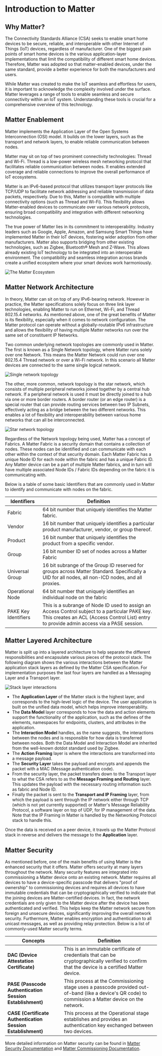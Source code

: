 # Introduction to Matter

## Why Matter?

The Connectivity Standards Alliance (CSA) seeks to enable smart home devices to be secure, reliable, and interoperable with other Internet of Things (IoT) devices, regardless of manufacturer. One of the biggest pain points of smart home devices is the various application-layer implementations that limit the compatibility of different smart home devices. Therefore, Matter was adopted so that matter-enabled devices, under the same standard, provide a better experience for both the manufacturers and users.

While Matter was created to make the IoT seamless and effortless for users, it is important to acknowledge the complexity involved under the surface. Matter leverages a range of tools to enable seamless and secure connectivity within an IoT system. Understanding these tools is crucial for a comprehensive overview of this technology.

## Matter Enablement

Matter implements the Application Layer of the Open Systems Interconnection (OSI) model. It builds on the lower layers, such as the transport and network layers, to enable reliable communication between nodes.

Matter may sit on top of two prominent connectivity technologies: Thread and Wi-Fi. Thread is a low-power wireless mesh networking protocol that facilitates reliable communication between nodes. It enables extended coverage and reliable connections to improve the overall performance of IoT ecosystems.

Matter is an IPv6-based protocol that utilizes transport layer protocols like TCP/UDP to facilitate network addressing and reliable transmission of data packets, respectively. Due to this, Matter is compatible with multiple connectivity options (such as Thread and Wi-Fi). This flexibility allows Matter-enabled devices to communicate over various network protocols, ensuring broad compatibility and integration with different networking technologies.

The true power of Matter lies in its commitment to interoperability. Industry leaders such as Google, Apple, Amazon, and Samsung Smart Things have implemented Matter in their IoT devices, fostering wider adoption from other manufacturers. Matter also supports bridging from other existing technologies, such as Zigbee, Bluetooth® Mesh and Z-Wave. This allows already existing IoT technology to be integrated into an interoperable environment. The compatibility and seamless integration across brands create a unified ecosystem where your smart devices work harmoniously.

![The Matter Ecosystem](resources/ecosystem.jpg)

## Matter Network Architecture

In theory, Matter can sit on top of any IPv6-bearing network. However in practice, the Matter specifications solely focus on three link layer technologies, enabling Matter to run on Ethernet, Wi-Fi, and Thread 802.15.4 networks. As mentioned above, one of the great benefits of Matter is its flexibility, especially when it comes to network configuration. The Matter protocol can operate without a globally-routable IPv6 infrastructure and allows the flexibility of having multiple Matter networks run over the same set of constituent IP Networks.

Two common underlying network topologies are commonly used in Matter. The first is known as a Single Network topology, where Matter runs solely over one Network. This means the Matter Network could run over one 802.15.4 Thread network or over a Wi-Fi network. In this scenario all Matter devices are connected to the same single logical network.

![Single network topology](resources/single-network-topology.png)

The other, more common, network topology is the star network, which consists of multiple peripheral networks joined together by a central hub network. If a peripheral network is used it must be directly joined to a hub via one or more border routers. A border router (or an edge router) is a special router that can provide routing services between two IP Subnets, effectively acting as a bridge between the two different networks. This enables a lot of flexibility and interoperability between various home networks that can all be interconnected.

![Star network topology](resources/star-network-topology.png)

Regardless of the Network topology being used, Matter has a concept of Fabrics. A Matter Fabric is a security domain that contains a collection of nodes. These nodes can be identified and can communicate with each other within the context of that security domain. Each Matter Fabric has a unique Node ID for each node within the fabric and has a unique Fabric ID. Any Matter device can be a part of multiple Matter fabrics, and in turn will have multiple associated Node IDs / Fabric IDs depending on the fabric it is communicating with.

 Below is a table of some basic Identifiers that are commonly used in Matter to identify and communicate with nodes on the fabric.

| **Identifiers** | **Definition** |
|-----------------|----------------|
| Fabric  | 64 bit number that uniquely identifies the Matter fabric.  |
| Vendor  | 16 bit number that uniquely identifies a particular product manufacturer, vendor, or group thereof. |
| Product  | 16 bit number that uniquely identifies the product from a specific vendor. |
| Group  | 16 bit number ID set of nodes across a Matter Fabric  |
| Universal Group | 16 bit subrange of the Group ID reserved for groups across Matter Standard. Specifically a UID for all nodes, all non-ICD nodes, and all proxies. |
| Operational Node  | 64 bit number that uniquely identifies an individual node on the fabric |
| PAKE Key Identifiers | This is a subrange of Node ID used to assign an Access Control subject to a particular PAKE key. This creates an ACL (Access Control List) entry to provide admin access via a PASE session. |

## Matter Layered Architecture

Matter is split up into a layered architecture to help separate the different responsibilities and encapsulate various pieces of the protocol stack. The following diagram shows the various interactions between the Matter application stack layers as defined by the Matter CSA specification. For implementation purposes the last four layers are handled as a Messaging Layer and a Transport layer.

![Stack layer interactions](resources/stack-layer-interactions.png)

- The **Application Layer** of the Matter stack is the highest layer, and corresponds to the high-level logic of the device. The user application is built on the unified data model, which helps improve interoperability.
- The **Data Model** layer corresponds to how the data and action elements support the functionality of the application, such as the defines of the elements, namespaces for endpoints, clusters, and attributes in the application.
- The **Interaction Model** handles, as the name suggests, the interactions between the nodes and is responsible for how data is transferred between nodes. Both the Data Model and Interaction Model are inherited from the well-known dotdot standard used by Zigbee.
- The **Action Framing** layer is where the interactions are transformed into a message payload.
- The **Security Layer** takes the payload and encrypts and appends the packet with a MAC (Message authentication code).
- From the security layer, the packet transfers down to the Transport layer to what the CSA refers to as the **Message Framing and Routing** layer. This updates the payload with the necessary routing information such as fabric and Node ID.
- Finally the packet is sent to the **Transport and IP Framing** layer, from which the payload is sent through the IP network either through TCP (which is not yet currently supported) or Matter's Message Reliability Protocol, a software layer on top of UDP, for IP management of the data. Note that the IP Framing in Matter is handled by the Networking Protocol stack to handle this.

Once the data is received on a peer device, it travels up the Matter Protocol stack in reverse and delivers the message to the **Application** layer.

## Matter Security

As mentioned before, one of the main benefits of using Matter is the enhanced security that it offers. Matter offers security at many layers throughout the network. Many security features are integrated into commissioning a Matter device onto an existing network. Matter requires all devices to have a device-specific passcode that delivers "proof of ownership" to commissioning devices and requires all devices to have immutable credentials that can be cryptographically verified to indicate that the joining devices are Matter-certified devices. In fact, the network credentials are only given to the Matter device after the device has been authenticated and verified. This helps keep the Matter network secure from foreign and unsecure devices, significantly improving the overall network security. Furthermore, Matter enables encryption and authentication to all unicast messages, as well as providing relay protection. Below is a list of commonly-used Matter security terms.

| **Concepts** | **Definition** |
|--------------|----------------|
| **DAC (Device Attestation Certificate)** | This is an immutable certificate of credentials that can be cryptographically verified to confirm that the device is a certified Matter device. |
| **PASE (Passcode Authentication Session Establishment)** | This process at the Commissioning stage uses a passcode provided out-of-band (like a device's QR code) to commission a Matter device on the network. |
| **CASE (Certificate Authentication Session Establishment)** | This process at the Operational stage establishes and provides an authentication key exchanged between two devices.  |

More detailed information on Matter security can be found in [Matter Security Documentation](/matter/<docspace-docleaf-version>/matter-overview-guides/matter-security) and [Matter Commissioning Documentation](/matter/<docspace-docleaf-version>/matter-overview-guides/matter-commissioning).
